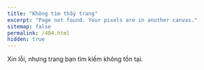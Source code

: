 ```yaml
---
title: "Không tìm thấy trang"
excerpt: "Page not found. Your pixels are in another canvas."
sitemap: false
permalink: /404.html
hidden: true
---
```


Xin lỗi, nhưng trang bạn tìm kiếm không tồn tại.
